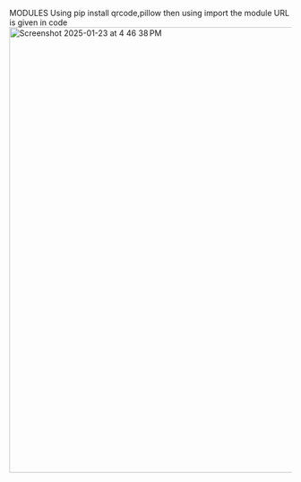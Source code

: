 MODULES
Using pip install qrcode,pillow
then using import the module
URL is given in code<img width="794" alt="Screenshot 2025-01-23 at 4 46 38 PM" src="https://github.com/user-attachments/assets/06e20b86-deab-420e-b7a9-a818c0f59821" />
